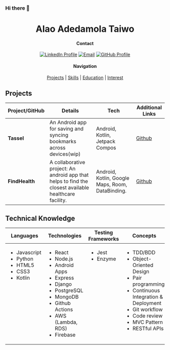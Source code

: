 ### Hi there 👋

<!--
**jayteealao/jayteealao** is a ✨ _special_ ✨ repository because its `README.md` (this file) appears on your GitHub profile.

Here are some ideas to get you started:

- 🔭 I’m currently working on ...
- 🌱 I’m currently learning ...
- 👯 I’m looking to collaborate on ...
- 🤔 I’m looking for help with ...
- 💬 Ask me about ...
- 📫 How to reach me: ...
- 😄 Pronouns: ...
- ⚡ Fun fact: ...
-->

<h1 align="center" >Alao Adedamola Taiwo</h1>


<div align='center'>

#### Contact

[![LinkedIn Profile]](https://www.linkedin.com/in/adedamola-alao-88b97813b/)
[![Email]](mailto:jayteealao@gmail.com)
[![GitHub Profile]](https://github.com/jayteealao)


#### Navigation


[Projects](#projects) | [Skills](#skills) | [Education](#education) | [Interest](#interest)

</div>

## Projects

| Project/GitHub     | Details                                                                     | Tech                           | Additional Links |
| ------------------ | --------------------------------------------------------------------------- | ------------------------------ | ---------------- |
| **Tassel**         | An Android app for saving and syncing bookmarks across devices(wip)| Android, Kotlin, Jetpack Compos| [Github](https://github.com/ooduola/tassel)|
| **FindHealth**     | A collaborative project: An android app that helps to find the closest available healthcare facility. | Android, Kotlin, Google Maps, Room, DataBinding.           | [Github](https://github.com/GADS-Community-Project-AG01/FindHealth)|

## Technical Knowledge

<table>
  <thead>
    <tr>
      <th>Languages</th>
      <th>Technologies</th>
      <th>Testing Frameworks</th>
      <th>Concepts</th>
      <th>Tools</th>
    </tr>
  </thead>
  <tbody>
    <tr>
      <td style="vertical-align: top">
        <ul>
          <li>Javascript</li>
          <li>Python</li>
          <li>HTML5</li>
          <li>CSS3</li>
          <li>Kotlin</li>
        </ul>
      </td>
      <td style="vertical-align: top">
        <ul>
          <li>React</li>
          <li>Node.js</li>
          <li>Android Apps</li>
          <li>Express</li>
          <li>Django</li>
          <li>PostgreSQL</li>
          <li>MongoDB</li>
          <li>Github Actions</li>
          <li>AWS (Lambda, RDS)</li>
          <li>Firebase</li>
        </ul>
      </td>
      <td style="vertical-align: top">
        <ul>
          <li>Jest</li>
          <li>Enzyme</li>
        </ul>
      </td>
      <td style="vertical-align: top">
        <ul>
          <li>TDD/BDD</li>
          <li>Object-Oriented Design</li>
          <li>Pair programming</li>
          <li>Continuous Integration & Deployment</li>
          <li>Git workflow</li>
          <li>Code review</li>
          <li>MVC Pattern</li>
          <li>RESTful APIs</li>
        </ul>
      </td>
      <td style="vertical-align: top">
        <ul>
          <li>VSCode</li>
          <li>Git</li>
          <li>Android Studio</li>
          <li>Intellij Idea</li>
        </ul>
      </td>
    </tr>
  </tbody>
</table>

[linkedin profile]: https://img.shields.io/badge/LinkedIn-%232A6AC7?style=for-the-badge&logo=linkedin
[email]: https://img.shields.io/badge/Email-%23D14836?style=for-the-badge&logo=gmail&logoColor=white
[github profile]: https://img.shields.io/badge/GitHub-%23181717?style=for-the-badge&logo=github&logoColor=white

